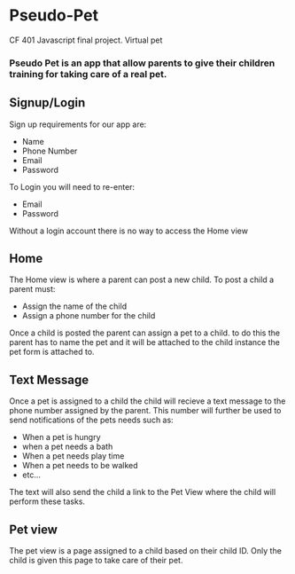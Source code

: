 # Pseudo-Pet
CF 401 Javascript final project. Virtual pet

### Pseudo Pet is an app that allow parents to give their children training for taking care of a real pet.

## Signup/Login

Sign up requirements for our app are:

* Name
* Phone Number
* Email
* Password

To Login you will need to re-enter:

* Email
* Password

Without a login account there is no way to access the Home view

## Home

The Home view is where a parent can post a new child. To post a child a parent must:

* Assign the name of the child
* Assign a phone number for the child

Once a child is posted the parent can assign a pet to a child. to do this the parent has to name the pet and it will be attached to the child instance the pet form is attached to.

## Text Message

Once a pet is assigned to a child the child will recieve a text message to the phone number assigned by the parent. This number will further be used to send notifications of the pets needs such as:

* When a pet is hungry
* when a pet needs a bath
* When a pet needs play time
* When a pet needs to be walked
* etc...

The text will also send the child a link to the Pet View where the child will perform these tasks. 

## Pet view

The pet view is a page assigned to a child based on their child ID. Only the child is given this page to take care of their pet. 
